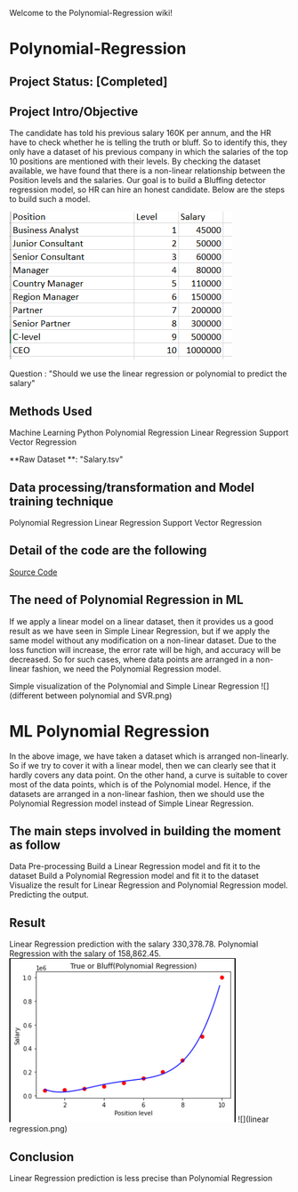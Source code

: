 Welcome to the Polynomial-Regression wiki!
# Polynomial-Regression

## Project Status: [Completed]

## Project Intro/Objective
The candidate has told his previous salary 160K per annum, and the HR have to check whether he is telling the truth or bluff. So to identify this, they only have a dataset of his previous company in which the salaries of the top 10 positions are mentioned with their levels. By checking the dataset available, we have found that there is a non-linear relationship between the Position levels and the salaries. Our goal is to build a Bluffing detector regression model, so HR can hire an honest candidate. Below are the steps to build such a model.

![](salary.png)

Question : "Should we use the linear regression or polynomial to predict the salary" 

## Methods Used
Machine Learning
Python
Polynomial Regression 
Linear Regression
Support Vector Regression


**Raw Dataset **: "Salary.tsv"

## Data processing/transformation and  Model training technique
Polynomial Regression 
Linear Regression
Support Vector Regression

## Detail of the code are the following 

[Source Code](https://github.com/selenalee123/Polynomial-Regression/blob/master/Polynomial%20Regression.ipynb)

## The need of Polynomial Regression in ML

If we apply a linear model on a linear dataset, then it provides us a good result as we have seen in Simple Linear Regression, but if we apply the same model without any modification on a non-linear dataset. Due to the loss function will increase, the error rate will be high, and accuracy will be decreased.
So for such cases, where data points are arranged in a non-linear fashion, we need the Polynomial Regression model. 

Simple visualization of the Polynomial and Simple Linear Regression
![](different between polynomial and SVR.png)
 

# ML Polynomial Regression
In the above image, we have taken a dataset which is arranged non-linearly. So if we try to cover it with a linear model, then we can clearly see that it hardly covers any data point. On the other hand, a curve is suitable to cover most of the data points, which is of the Polynomial model.
Hence, if the datasets are arranged in a non-linear fashion, then we should use the Polynomial Regression model instead of Simple Linear Regression.

## The main steps involved in building the moment as follow

Data Pre-processing
Build a Linear Regression model and fit it to the dataset
Build a Polynomial Regression model and fit it to the dataset
Visualize the result for Linear Regression and Polynomial Regression model.
Predicting the output.

## Result

Linear Regression prediction with the salary 330,378.78. 
Polynomial Regression with the salary of 158,862.45. 
![](poly.png)
![](linear regression.png)

## Conclusion
Linear Regression prediction is less precise than Polynomial Regression 

